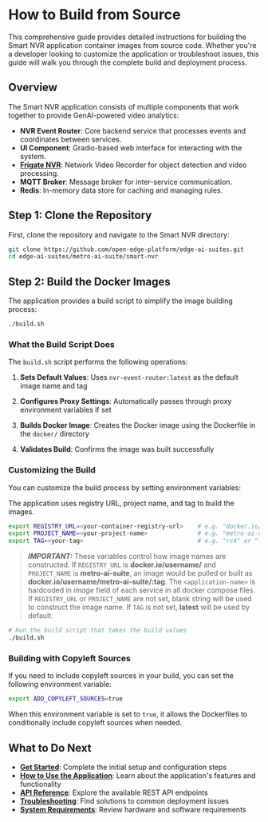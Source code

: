 # How to Build from Source

This comprehensive guide provides detailed instructions for building the Smart NVR application container images from source code. Whether you're a developer looking to customize the application or troubleshoot issues, this guide will walk you through the complete build and deployment process.

## Overview

The Smart NVR application consists of multiple components that work together to provide GenAI-powered video analytics:

- **NVR Event Router**: Core backend service that processes events and coordinates between services.
- **UI Component**: Gradio-based web interface for interacting with the system.
- [**Frigate NVR**](https://frigate.video/): Network Video Recorder for object detection and video processing.
- **MQTT Broker**: Message broker for inter-service communication.
- **Redis**: In-memory data store for caching and managing rules.


## Step 1: Clone the Repository

First, clone the repository and navigate to the Smart NVR directory:

```bash
git clone https://github.com/open-edge-platform/edge-ai-suites.git
cd edge-ai-suites/metro-ai-suite/smart-nvr
```

## Step 2: Build the Docker Images

The application provides a build script to simplify the image building process:

```bash
./build.sh
```

### What the Build Script Does

The `build.sh` script performs the following operations:

1. **Sets Default Values**: Uses `nvr-event-router:latest` as the default image name and tag

2. **Configures Proxy Settings**: Automatically passes through proxy environment variables if set
3. **Builds Docker Image**: Creates the Docker image using the Dockerfile in the `docker/` directory
4. **Validates Build**: Confirms the image was built successfully

### Customizing the Build

You can customize the build process by setting environment variables:

The application uses registry URL, project name, and tag to build the images.

```bash
export REGISTRY_URL=<your-container-registry-url>    # e.g. "docker.io/username/"
export PROJECT_NAME=<your-project-name>              # e.g. "metro-ai-suite"
export TAG=<your-tag>                                # e.g. "rc4" or "latest"
```

> **_IMPORTANT:_** These variables control how image names are constructed. If `REGISTRY_URL` is **docker.io/username/** and `PROJECT_NAME` is **metro-ai-suite**, an image would be pulled or built as **docker.io/username/metro-ai-suite/<application-name>:tag**. The `<application-name>` is hardcoded in _image_ field of each service in all docker compose files. If `REGISTRY_URL` or `PROJECT_NAME` are not set, blank string will be used to construct the image name. If `TAG` is not set, **latest** will be used by default.

```bash
# Run the build script that takes the build values
./build.sh
```
### Building with Copyleft Sources

If you need to include copyleft sources in your build, you can set the following environment variable:

```bash
export ADD_COPYLEFT_SOURCES=true
```

When this environment variable is set to `true`, it allows the Dockerfiles to conditionally include copyleft sources when needed.

## What to Do Next

- **[Get Started](./get-started.md)**: Complete the initial setup and configuration steps
- **[How to Use the Application](./how-to-use-application.md)**: Learn about the application's features and functionality
- **[API Reference](./api-reference.md)**: Explore the available REST API endpoints
- **[Troubleshooting](./Troubleshooting.md#troubleshooting-docker-deployments)**: Find solutions to common deployment issues
- **[System Requirements](./system-requirements.md)**: Review hardware and software requirements

